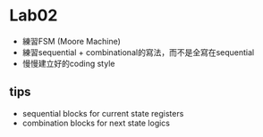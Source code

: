 # Lab02
- 練習FSM (Moore Machine)
- 練習sequential + combinational的寫法，而不是全寫在sequential
- 慢慢建立好的coding style
  
## tips 
- sequential blocks for current state registers
- combination blocks for next state logics
